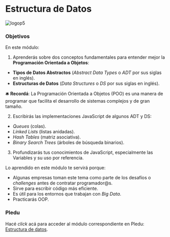 # Estructura de Datos

![logop5](https://p5-hall-of-fame.s3.amazonaws.com/p5logo.png)

### Objetivos

En este módulo:

1. Aprenderás sobre dos conceptos fundamentales para entender mejor la **Programación Orientada a Objetos**:
  - **Tipos de Datos Abstractos** (*Abstract Data Types* o *ADT* por sus siglas en inglés).
  - **Estructuras de Datos** (*Data Structures* o *DS* por sus siglas en inglés).

🛎  **Recordá**: La Programación Orientada a Objetos (POO) es una manera de programar que facilita el desarrollo de sistemas complejos y de gran tamaño.

2. Escribirás las implementaciones JavaScript de algunos ADT y DS: 
  - _Queues_ (colas).
  - _Linked Lists_ (listas anidadas).
  - _Hash Tables_ (matriz asociativa).
  - _Binary Search Trees_ (árboles de búsqueda binarios).

3. Profundizarás tus conocimientos de JavaScript, especialmente las Variables y su uso por referencia.

Lo aprendido en este módulo te servirá porque:
- Algunas empresas toman este tema como parte de los desafíos o *challenges* antes de contratar programador@s.
- Sirve para escribir código más eficiente.
- Es útil para los entornos que trabajan con *Big Data*.
- Practicarás OOP.

### Pledu

Hacé _click_ acá para acceder al módulo correspondiente en Pledu: [Estructura de datos](https://pledu.plataforma5.la/modules/65638ca8-d8a1-43ab-a950-58ad6d6f42b3).

